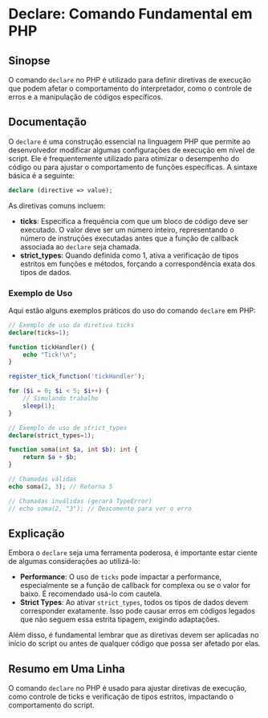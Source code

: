 <!--
Meta Description: # Declare: Comando Fundamental em PHP ## Sinopse O comando `declare` no PHP é utilizado para definir diretivas de execução que podem afetar o comporta...
Meta Keywords: declare, php, que, para, ticks
-->

# Declare: Comando Fundamental em PHP

## Sinopse
O comando `declare` no PHP é utilizado para definir diretivas de execução que podem afetar o comportamento do interpretador, como o controle de erros e a manipulação de códigos específicos.

## Documentação
O `declare` é uma construção essencial na linguagem PHP que permite ao desenvolvedor modificar algumas configurações de execução em nível de script. Ele é frequentemente utilizado para otimizar o desempenho do código ou para ajustar o comportamento de funções específicas. A sintaxe básica é a seguinte:

```php
declare (directive => value);
```

As diretivas comuns incluem:

- **ticks**: Especifica a frequência com que um bloco de código deve ser executado. O valor deve ser um número inteiro, representando o número de instruções executadas antes que a função de callback associada ao `declare` seja chamada.
- **strict_types**: Quando definida como 1, ativa a verificação de tipos estritos em funções e métodos, forçando a correspondência exata dos tipos de dados.

### Exemplo de Uso
Aqui estão alguns exemplos práticos do uso do comando `declare` em PHP:

```php
// Exemplo de uso da diretiva ticks
declare(ticks=1);

function tickHandler() {
    echo "Tick!\n";
}

register_tick_function('tickHandler');

for ($i = 0; $i < 5; $i++) {
    // Simulando trabalho
    sleep(1);
}

// Exemplo de uso de strict_types
declare(strict_types=1);

function soma(int $a, int $b): int {
    return $a + $b;
}

// Chamadas válidas
echo soma(2, 3); // Retorna 5

// Chamadas inválidas (gerará TypeError)
// echo soma(2, "3"); // Descomente para ver o erro
```

## Explicação
Embora o `declare` seja uma ferramenta poderosa, é importante estar ciente de algumas considerações ao utilizá-lo:

- **Performance**: O uso de `ticks` pode impactar a performance, especialmente se a função de callback for complexa ou se o valor for baixo. É recomendado usá-lo com cautela.
- **Strict Types**: Ao ativar `strict_types`, todos os tipos de dados devem corresponder exatamente. Isso pode causar erros em códigos legados que não seguem essa estrita tipagem, exigindo adaptações.

Além disso, é fundamental lembrar que as diretivas devem ser aplicadas no início do script ou antes de qualquer código que possa ser afetado por elas.

## Resumo em Uma Linha
O comando `declare` no PHP é usado para ajustar diretivas de execução, como controle de ticks e verificação de tipos estritos, impactando o comportamento do script.
